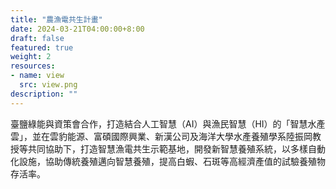 ```yaml
---
title: "農漁電共生計畫"
date: 2024-03-21T04:00:00+8:00
draft: false
featured: true
weight: 2
resources: 
- name: view
  src: view.png
description: ""
---
```


臺鹽綠能與資策會合作，打造結合人工智慧（AI）與漁民智慧（HI）的「智慧水產雲」，並在雲豹能源、富碩國際興業、新漢公司及海洋大學水產養殖學系陸振岡教授等共同協助下，打造智慧漁電共生示範基地，開發新智慧養殖系統，以多樣自動化設施，協助傳統養殖邁向智慧養殖，提高白蝦、石斑等高經濟產值的試驗養殖物存活率。
